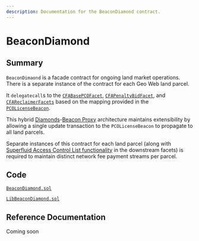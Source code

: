 ```yaml
---
description: Documentation for the BeaconDiamond contract.
---
```


# BeaconDiamond

## Summary

`BeaconDimaond` is a facade contract for ongoing land market operations. There is a separate instance of the contract for each Geo Web land parcel.

It `delegatecall`s to the [`CFABasePCOFacet`](cfabasepcofacet.md), [`CFAPenaltyBidFacet`](cfapenaltybidfacet.md), and [`CFAReclaimerFacets`](cfareclaimerfacet.md) based on the mapping provided in the [`PCOLicenseBeacon`](pcolicensebeacon.md).&#x20;

This hybrid [Diamonds](standards-and-protocols/diamonds-multi-facet-proxy-eip-2535.md)-[Beacon Proxy](standards-and-protocols/beacon-proxy.md) architecture maintains extensibility by allowing a single update transaction to the `PCOLicenseBeacon` to propagate to all land parcels.

Separate instances of this contract for each land parcel (along with [Superfluid Access Control List functionality](https://docs.superfluid.finance/superfluid/developers/constant-flow-agreement-cfa/cfa-access-control-list-acl) in the downstream facets) is required to maintain distinct network fee payment streams per parcel.

## Code

[`BeaconDiamond.sol`](https://github.com/Geo-Web-Project/core-contracts/blob/main/contracts/beacon-diamond/BeaconDiamond.sol)&#x20;

[`LibBeaconDiamond.sol`](https://github.com/Geo-Web-Project/core-contracts/blob/main/contracts/beacon-diamond/libraries/LibBeaconDiamond.sol)&#x20;

## Reference Documentation

Coming soon
